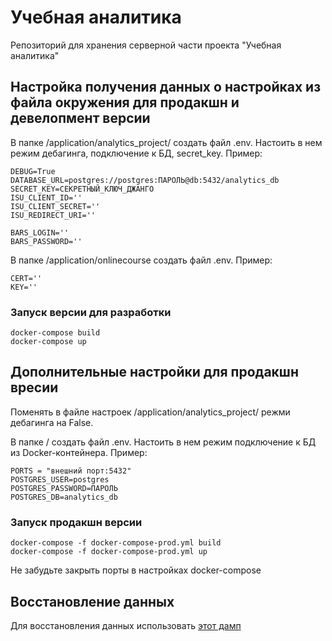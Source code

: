 # Учебная аналитика
Репозиторий для хранения серверной части проекта "Учебная аналитика"

## Настройка получения данных о настройках из файла окружения для продакшн и девелопмент версии

В папке /application/analytics_project/ создать файл .env. Настоить в нем режим дебагинга, подключение к БД, secret_key. Пример:

```
DEBUG=True
DATABASE_URL=postgres://postgres:ПАРОЛЬ@db:5432/analytics_db
SECRET_KEY=СЕКРЕТНЫЙ_КЛЮЧ_ДЖАНГО
ISU_CLIENT_ID=''
ISU_CLIENT_SECRET=''
ISU_REDIRECT_URI=''

BARS_LOGIN=''
BARS_PASSWORD=''
```
В папке /application/onlinecourse создать файл .env. Пример:
```
CERT=''
KEY=''

```

### Запуск версии для разработки

```
docker-compose build
docker-compose up
```

## Дополнительные настройки для продакшн вресии

Поменять в файле настроек /application/analytics_project/ режми дебагинга на False.

В папке / создать файл .env. Настоить в нем режим подключение к БД из Docker-контейнера. Пример:

```
PORTS = "внешний порт:5432"
POSTGRES_USER=postgres
POSTGRES_PASSWORD=ПАРОЛЬ
POSTGRES_DB=analytics_db
```

### Запуск продакшн версии

```
docker-compose -f docker-compose-prod.yml build
docker-compose -f docker-compose-prod.yml up
```
Не забудьте закрыть порты в настройках docker-compose

## Восстановление данных
Для восстановления данных использовать [этот дамп](https://drive.google.com/file/d/1uujibvNcLZHorh2bfOeU-3ljX7KaYfjd/view?usp=sharing)



